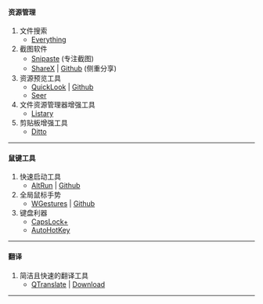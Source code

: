#### 资源管理
1. 文件搜索 
   - [Everything](http://www.voidtools.com/)
2. 截图软件 
   *  [Snipaste](https://www.snipaste.com/) (专注截图)
   *  [ShareX](https://getsharex.com/) | [Github](https://github.com/ShareX/ShareX) (侧重分享)
3. 资源预览工具 
   *  [QuickLook](http://pooi.moe/QuickLook/) | [Github](https://github.com/xupefei/QuickLook)
   *  [Seer](https://sourceforge.net/projects/ccseer/?source=typ_redirect)
4. 文件资源管理器增强工具 
   - [Listary]()
5. 剪贴板增强工具 
   - [Ditto](http://ditto-cp.sourceforge.net/)
-----
#### 鼠键工具
1. 快速启动工具
   - [AltRun](http://www.appinn.com/altrun/) | [Github](https://github.com/etworker/ALTRun)
2. 全局鼠标手势 
   - [WGestures](http://www.yingdev.com/projects/wgestures) | [Github](https://github.com/yingDev/WGestures)
3. 键盘利器
    * [CapsLock+](http://cjkis.me/)
    * [AutoHotKey](https://autohotkey.com/)
---

#### 翻译
1. 简洁且快速的翻译工具
   - [QTranslate](http://quest-app.appspot.com/home) | [Download](https://raw.githubusercontent.com/zhuzhuyule/BackUp/master/Soft/QTranslate/QTranslate6.4.zip)
---